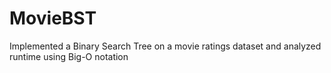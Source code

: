 # MovieBST
Implemented a Binary Search Tree on a movie ratings dataset and analyzed runtime using Big-O notation
